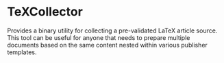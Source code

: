 # TeXCollector

Provides a binary utility for collecting a pre-validated LaTeX article source. This tool can be useful for anyone that needs to prepare multiple documents based on the same content nested within various publisher templates.
